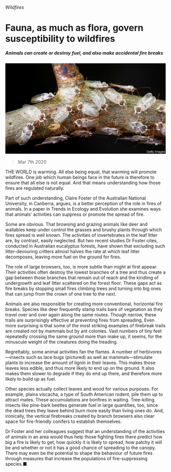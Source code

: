 ###### Wildfires

# Fauna, as much as flora, govern susceptibility to wildfires 

##### Animals can create or destroy fuel, and also make accidental fire breaks 

![image](images/20200307_STP001_0.jpg) 

> Mar 7th 2020 

THE WORLD is warming. All else being equal, that warming will promote wildfires. One job which human beings face in the future is therefore to ensure that all else is not equal. And that means understanding how those fires are regulated naturally.

Part of such understanding, Claire Foster of the Australian National University, in Canberra, argues, is a better perception of the role in fires of animals. In a paper in Trends in Ecology and Evolution she examines ways that animals’ activities can suppress or promote the spread of fire.


Some are obvious. That browsing and grazing animals like deer and wallabies keep under control the grasses and brushy plants through which fires spread is well known. The activities of invertebrates in the leaf litter are, by contrast, easily neglected. But two recent studies Dr Foster cites, conducted in Australian eucalyptus forests, have shown that excluding such litter-devouring critters almost halves the rate at which leaf litter decomposes, leaving more fuel on the ground for fires.

The role of large browsers, too, is more subtle than might at first appear. Their activities often destroy the lowest branches of a tree and thus create a gap between those branches that remain out of reach and the kindling of undergrowth and leaf litter scattered on the forest floor. These gaps act as fire breaks by stopping small fires climbing trees and turning into big ones that can jump from the crown of one tree to the next.

Animals are also responsible for creating more conventional, horizontal fire breaks. Species like deer frequently stamp trails bare of vegetation as they travel over and over again along the same routes. Though narrow, these trails are surprisingly effective at preventing fires from spreading. Even more surprising is that some of the most striking examples of firebreak trails are created not by mammals but by ant colonies. Vast numbers of tiny feet repeatedly crossing the same ground more than make up, it seems, for the minuscule weight of the creatures doing the treading.

Regrettably, some animal activities fan the flames. A number of herbivores—insects such as lace bugs (pictured) as well as mammals—stimulate plants to increase the amount of lignin in their leaves. This makes those leaves less edible, and thus more likely to end up on the ground. It also makes them slower to degrade if they do end up there, and therefore more likely to build up as fuel.

Other species actually collect leaves and wood for various purposes. For example, plains viscacha, a type of South American rodent, pile them up to attract mates. These accumulations are bonfires in waiting. Tree-killing insects like pine-bark beetles generate fuel in large quantities, too, since the dead trees they leave behind burn more easily than living ones do. And, ironically, the vertical firebreaks created by branch browsers also clear space for fire-friendly conifers to establish themselves.

Dr Foster and her colleagues suggest that an understanding of the activities of animals in an area would thus help those fighting fires there predict how big a fire is likely to get, how quickly it is likely to spread, how patchy it will be and whether or not it has a good chance of spreading to the canopy. There may even be the potential to shape the behaviour of future fires through measures that increase the populations of fire-suppressing species.■

